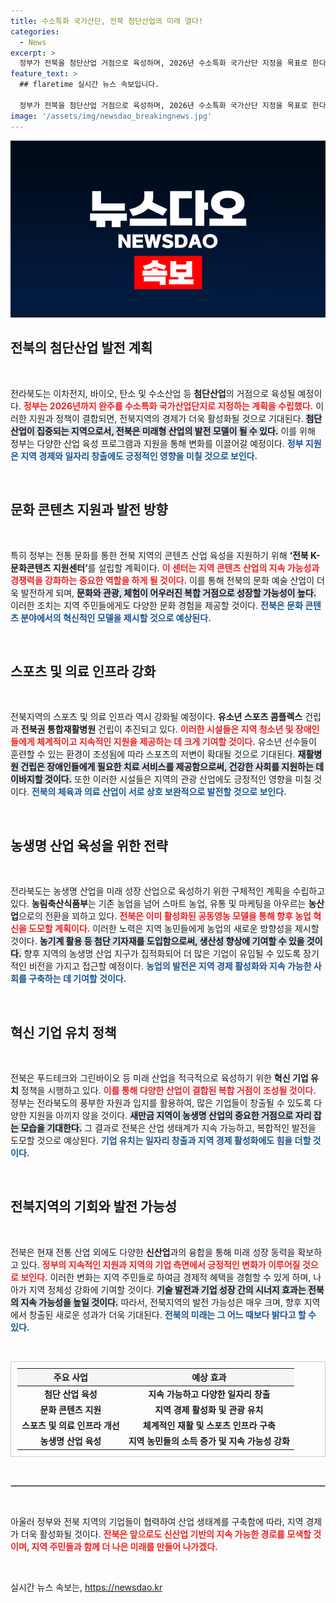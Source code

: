 ```yaml
---
title: 수소특화 국가산단, 전북 첨단산업의 미래 열다!
categories:
  - News
excerpt: >
  정부가 전북을 첨단산업 거점으로 육성하며, 2026년 수소특화 국가산단 지정을 목표로 한다. 탄소, 이차전지, 바이오 분야의 혁신과 문화콘텐츠 산업도 지원해 전북의 미래를 열어간다.
feature_text: >
  ## flaretime 실시간 뉴스 속보입니다.

  정부가 전북을 첨단산업 거점으로 육성하며, 2026년 수소특화 국가산단 지정을 목표로 한다. 탄소, 이차전지, 바이오 분야의 혁신과 문화콘텐츠 산업도 지원해 전북의 미래를 열어간다.
image: '/assets/img/newsdao_breakingnews.jpg'
---
```


<p><img src="/assets/img/newsdao_breakingnews.jpg" alt="flaretime 속보" /></p>

<h2 data-ke-size="size26">전북의 첨단산업 발전 계획</h2>

<p data-ke-size="size16">&nbsp;</p>

<p>전라북도는 이차전지, 바이오, 탄소 및 수소산업 등 <b>첨단산업</b>의 거점으로 육성될 예정이다. <b><span style="color: #ee2323;">정부는 2026년까지 완주를 수소특화 국가산업단지로 지정하는 계획을 수립했다.</span></b> 이러한 지원과 정책이 결합되면, 전북지역의 경제가 더욱 활성화될 것으로 기대된다. <b><span style="background-color: #21538527;">첨단산업이 집중되는 지역으로서, 전북은 미래형 산업의 발전 모델이 될 수 있다.</span></b> 이를 위해 정부는 다양한 산업 육성 프로그램과 지원을 통해 변화를 이끌어갈 예정이다. <b><span style="color: #1a5490;">정부 지원은 지역 경제와 일자리 창출에도 긍정적인 영향을 미칠 것으로 보인다.</span></b></p>

<p data-ke-size="size16">&nbsp;</p>

<h2 data-ke-size="size26">문화 콘텐츠 지원과 발전 방향</h2>

<p data-ke-size="size16">&nbsp;</p>

<p>특히 정부는 전통 문화를 통한 전북 지역의 콘텐츠 산업 육성을 지원하기 위해 <b>‘전북 K-문화콘텐츠 지원센터’</b>를 설립할 계획이다. <b><span style="color: #ee2323;">이 센터는 지역 콘텐츠 산업의 지속 가능성과 경쟁력을 강화하는 중요한 역할을 하게 될 것이다.</span></b> 이를 통해 전북의 문화 예술 산업이 더욱 발전하게 되며, <b><span style="background-color: #21538527;">문화와 관광, 체험이 어우러진 복합 거점으로 성장할 가능성이 높다.</span></b> 이러한 조치는 지역 주민들에게도 다양한 문화 경험을 제공할 것이다. <b><span style="color: #1a5490;">전북은 문화 콘텐츠 분야에서의 혁신적인 모델을 제시할 것으로 예상된다.</span></b></p>

<p data-ke-size="size16">&nbsp;</p>

<h2 data-ke-size="size26">스포츠 및 의료 인프라 강화</h2>

<p data-ke-size="size16">&nbsp;</p>

<p>전북지역의 스포츠 및 의료 인프라 역시 강화될 예정이다. <b>유소년 스포츠 콤플렉스</b> 건립과 <b>전북권 통합재활병원</b> 건립이 추진되고 있다. <b><span style="color: #ee2323;">이러한 시설들은 지역 청소년 및 장애인들에게 체계적이고 지속적인 지원을 제공하는 데 크게 기여할 것이다.</span></b> 유소년 선수들이 훈련할 수 있는 환경이 조성됨에 따라 스포츠의 저변이 확대될 것으로 기대된다. <b><span style="background-color: #21538527;">재활병원 건립은 장애인들에게 필요한 치료 서비스를 제공함으로써, 건강한 사회를 지원하는 데 이바지할 것이다.</span></b> 또한 이러한 시설들은 지역의 관광 산업에도 긍정적인 영향을 미칠 것이다. <b><span style="color: #1a5490;">전북의 체육과 의료 산업이 서로 상호 보완적으로 발전할 것으로 보인다.</span></b></p>

<p data-ke-size="size16">&nbsp;</p>

<h2 data-ke-size="size26">농생명 산업 육성을 위한 전략</h2>

<p data-ke-size="size16">&nbsp;</p>

<p>전라북도는 농생명 산업을 미래 성장 산업으로 육성하기 위한 구체적인 계획을 수립하고 있다. <b>농림축산식품부</b>는 기존 농업을 넘어 스마트 농업, 유통 및 마케팅을 아우르는 <b>농산업</b>으로의 전환을 꾀하고 있다. <b><span style="color: #ee2323;">전북은 이미 활성화된 공동영농 모델을 통해 향후 농업 혁신을 도모할 계획이다.</span></b> 이러한 노력은 지역 농민들에게 농업의 새로운 방향성을 제시할 것이다. <b><span style="background-color: #21538527;">농기계 활용 등 첨단 기자재를 도입함으로써, 생산성 향상에 기여할 수 있을 것이다.</span></b> 향후 지역의 농생명 산업 지구가 집적화되어 더 많은 기업이 유입될 수 있도록 장기적인 비전을 가지고 접근할 예정이다. <b><span style="color: #1a5490;">농업의 발전은 지역 경제 활성화와 지속 가능한 사회를 구축하는 데 기여할 것이다.</span></b></p>

<p data-ke-size="size16">&nbsp;</p>

<h2 data-ke-size="size26">혁신 기업 유치 정책</h2>

<p data-ke-size="size16">&nbsp;</p>

<p>전북은 푸드테크와 그린바이오 등 미래 산업을 적극적으로 육성하기 위한 <b>혁신 기업 유치</b> 정책을 시행하고 있다. <b><span style="color: #ee2323;">이를 통해 다양한 산업이 결합된 복합 거점이 조성될 것이다.</span></b> 정부는 전라북도의 풍부한 자원과 입지를 활용하여, 많은 기업들이 창출될 수 있도록 다양한 지원을 아끼지 않을 것이다. <b><span style="background-color: #21538527;">새만금 지역이 농생명 산업의 중요한 거점으로 자리 잡는 모습을 기대한다.</span></b> 그 결과로 전북은 산업 생태계가 지속 가능하고, 복합적인 발전을 도모할 것으로 예상된다. <b><span style="color: #1a5490;">기업 유치는 일자리 창출과 지역 경제 활성화에도 힘을 더할 것이다.</span></b></p>

<p data-ke-size="size16">&nbsp;</p>

<h2 data-ke-size="size26">전북지역의 기회와 발전 가능성</h2>

<p data-ke-size="size16">&nbsp;</p>

<p>전북은 현재 전통 산업 외에도 다양한 <b>신산업</b>과의 융합을 통해 미래 성장 동력을 확보하고 있다. <b><span style="color: #ee2323;">정부의 지속적인 지원과 지역의 기업 측면에서 긍정적인 변화가 이루어질 것으로 보인다.</span></b> 이러한 변화는 지역 주민들로 하여금 경제적 혜택을 경험할 수 있게 하며, 나아가 지역 정체성 강화에 기여할 것이다. <b><span style="background-color: #21538527;">기술 발전과 기업 성장 간의 시너지 효과는 전북의 지속 가능성을 높일 것이다.</span></b> 따라서, 전북지역의 발전 가능성은 매우 크며, 향후 지역에서 창출된 새로운 성과가 더욱 기대된다. <b><span style="color: #1a5490;">전북의 미래는 그 어느 때보다 밝다고 할 수 있다.</span></b></p>

<p data-ke-size="size16">&nbsp;</p>

<table style="width: 100%; border-collapse: collapse; border: 1px solid #ccc; margin: 0; padding: 10px;">
    <thead>
        <tr style="text-align: center; background-color: #f5f5f5;">
            <th><b>주요 사업</b></th>
            <th><b>예상 효과</b></th>
        </tr>
    </thead>
    <tbody>
        <tr>
            <td style="text-align: center; height: 17px;"><b>첨단 산업 육성</b></td>
            <td style="text-align: center; height: 17px;"><b>지속 가능하고 다양한 일자리 창출</b></td>
        </tr>
        <tr>
            <td style="text-align: center; height: 17px;"><b>문화 콘텐츠 지원</b></td>
            <td style="text-align: center; height: 17px;"><b>지역 경제 활성화 및 관광 유치</b></td>
        </tr>
        <tr>
            <td style="text-align: center; height: 17px;"><b>스포츠 및 의료 인프라 개선</b></td>
            <td style="text-align: center; height: 17px;"><b>체계적인 재활 및 스포츠 인프라 구축</b></td>
        </tr>
        <tr>
            <td style="text-align: center; height: 17px;"><b>농생명 산업 육성</b></td>
            <td style="text-align: center; height: 17px;"><b>지역 농민들의 소득 증가 및 지속 가능성 강화</b></td>
        </tr>
    </tbody>
</table>

<p data-ke-size="size16">&nbsp;</p>

<hr style="border: 1px solid #ccc;">

<p data-ke-size="size16">&nbsp;</p>

<p>아울러 정부와 전북 지역의 기업들이 협력하여 산업 생태계를 구축함에 따라, 지역 경제가 더욱 활성화될 것이다. <b><span style="color: #ee2323;">전북은 앞으로도 신산업 기반의 지속 가능한 경로를 모색할 것이며, 지역 주민들과 함께 더 나은 미래를 만들어 나가겠다.</span></b> </p>

<p data-ke-size="size16">&nbsp;</p>
실시간 뉴스 속보는, <a href="https://newsdao.kr" rel="dofollow">https://newsdao.kr</a>


